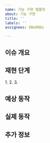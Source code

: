 ```yaml
---
name: 기능 구현 템플릿
about: 기능 구현
title: ''
labels: ''
assignees: O0oO0Oo

---
```


## 이슈 개요
[//]: # (이슈의 개요를 간략하게 설명해주세요.)

## 재현 단계
[//]: # (이슈를 재현하기 위한 단계를 순서대로 기술해주세요.)
1. 
2. 
3. 

## 예상 동작
[//]: # (올바른 상황에서 기대하는 동작이 무엇인지 기술해주세요.)

## 실제 동작
[//]: # (문제가 발생했을 때의 실제 동작을 기술해주세요.)

## 추가 정보
[//]: # (이슈와 관련된 추가적인 정보가 있다면 기술해주세요. 예: 스크린샷, 로그 파일 등)
